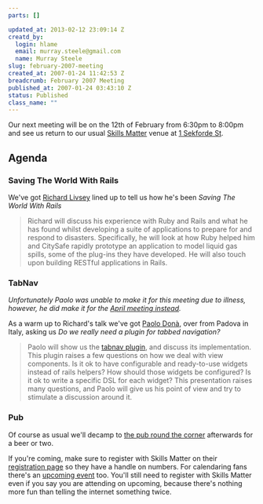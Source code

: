 ```yaml
--- 
parts: []

updated_at: 2013-02-12 23:09:14 Z
creatd_by: 
  login: hlame
  email: murray.steele@gmail.com
  name: Murray Steele
slug: february-2007-meeting
created_at: 2007-01-24 11:42:53 Z
breadcrumb: February 2007 Meeting
published_at: 2007-01-24 03:43:10 Z
status: Published
class_name: ""
---
```


Our next meeting will be on the 12th of February from 6:30pm to 8:00pm and see us return to our usual [Skills Matter](http://skillsmatter.com/) venue at [1 Sekforde St](http://maps.google.co.uk/maps?f=q&hl=en&q=EC1R+0BE&ie=UTF8&z=16&ll=51.523938,-0.104799&spn=0.008571,0.018969&om=1&iwloc=addr).

Agenda
------

### Saving The World With Rails

We've got [Richard Livsey](http://livsey.org/) lined up to tell us how he's been _Saving The World With Rails_

> Richard will discuss his experience with Ruby and Rails and what he has found whilst developing a suite of 
> applications to prepare for and respond to disasters. Specifically, he will look at how Ruby helped him and 
> CitySafe rapidly prototype an application to model liquid gas spills, some of the plug-ins they have developed. 
> He will also touch upon building RESTful applications in Rails.

### TabNav

_Unfortunately Paolo was unable to make it for this meeting due to illness, however, he did make it for the [April meeting instead](/meetings/2007/04/04/april-2007-meeting/)._

As a warm up to Richard's talk we've got [Paolo Don&agrave;](http://paolodona.blogspot.com/), over from Padova in Italy, asking us _Do we really need a plugin for tabbed navigation?_

> Paolo will show us the [tabnav plugin](http://blog.seesaw.it/pages/tabnav), and discuss its implementation. This plugin raises a few questions on 
> how we deal with view components. Is it ok to have configurable and ready-to-use widgets instead of rails 
> helpers? How should those widgets be configured? Is it ok to write a specific DSL for each widget? This 
> presentation raises many questions, and Paolo will give us his point of view and try to stimulate a 
> discussion around it. 

### Pub

Of course as usual we'll decamp to [the pub round the corner](http://www.fancyapint.com/main_site/thepubs/pub199.html) afterwards for a beer or two.

If you're coming, make sure to register with Skills Matter on their [registration page](http://skillsmatter.com/lrug) so they have a handle on numbers.  For calendaring fans there's an [upcoming event](http://upcoming.org/event/144326/) too.  You'll still need to register with Skills Matter even if you say you are attending on upcoming, because there's nothing more fun than telling the internet something twice.
